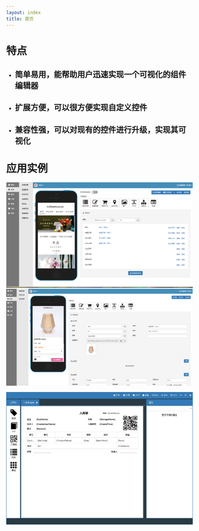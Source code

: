 ```yaml
---
layout: index
title: 首页
---
```


# 特点
* ## 简单易用，能帮助用户迅速实现一个可视化的组件编辑器
* ## 扩展方便，可以很方便实现自定义控件
* ## 兼容性强，可以对现有的控件进行升级，实现其可视化

# 应用实例

<div class="row">
    <div class="col-md-6">
        <img src="images/app1.png"/>
    </div>
    <div class="col-md-6">
        <img src="images/app2.png"/>
    </div>
</div>
<p>
    <div class="row">
        <div class="col-md-6">
        <img src="images/app3.jpg"/>
        </div>
    </div>
</p>